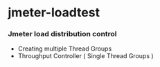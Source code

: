 # jmeter-loadtest

### Jmeter load distribution control
- Creating multiple Thread Groups
- Throughput Controller ( Single Thread Groups )
